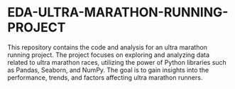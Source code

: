 # EDA-ULTRA-MARATHON-RUNNING-PROJECT
This repository contains the code and analysis for an ultra marathon running project. The project focuses on exploring and analyzing data related to ultra marathon races, utilizing the power of Python libraries such as Pandas, Seaborn, and NumPy. The goal is to gain insights into the performance, trends, and factors affecting ultra marathon runners.
